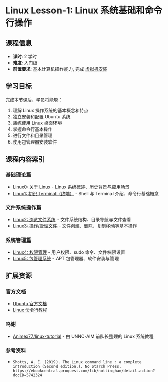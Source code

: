 # Linux Lesson-1: Linux 系统基础和命令行操作

## 课程信息

- **课时**: 2 学时
- **难度**: 入门级
- **前置要求**: 基本计算机操作能力, 完成 [虚拟机安装](../ENV_SETUP.md)

## 学习目标

完成本节课后，学员将能够：

1. 理解 Linux 操作系统的基本概念和特点
2. 独立安装和配置 Ubuntu 系统
3. 熟练使用 Linux 桌面环境
4. 掌握命令行基本操作
5. 进行文件和目录管理
6. 使用包管理器安装软件

## 课程内容索引

### 基础理论篇

- [Linux0: 关于 Linux](linux0.md) - Linux 系统概述、历史背景与应用场景
- [Linux1: 初识 Terminal（终端）](linux1.md) - Shell 与 Terminal 介绍、命令行基础概念

### 文件系统操作篇

- [Linux2: 浏览文件系统](linux2.md) - 文件系统结构、目录导航与文件查看
- [Linux3: 操作/管理文件](linux3.md) - 文件创建、删除、复制移动等基本操作

### 系统管理篇

- [Linux4: 权限管理](linux4.md) - 用户权限、sudo 命令、文件权限设置
- [Linux5: 包管理系统](linux5.md) - APT 包管理器、软件安装与管理

## 扩展资源

### 官方文档

- [Ubuntu 官方文档](https://help.ubuntu.com/)
- [Linux 命令行教程](https://linuxcommand.org/)

### 鸣谢

- [Animex77/linux-tutorial](https://github.com/Animex77/linux-tutorial) - 由 UNNC-AIM 前队长整理的 Linux 系统教程

### 参考资料

- `Shotts, W. E. (2019). The Linux command line : a complete introduction (Second edition.). No Starch Press. https://ebookcentral.proquest.com/lib/nottingham/detail.action?docID=5742324`
